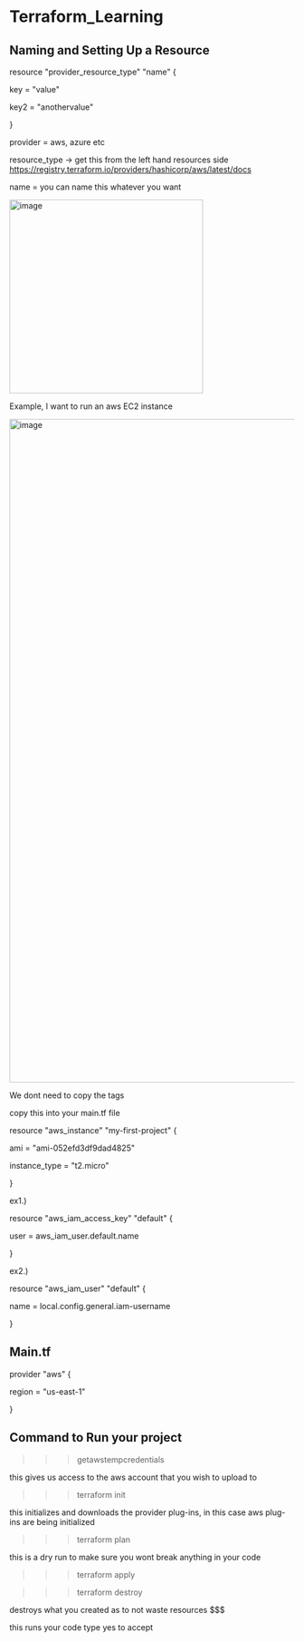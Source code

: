 # Terraform_Learning


Naming and Setting Up a Resource
------------------------

resource "provider_resource_type" "name" {
  
  key = "value"
  
  key2 = "anothervalue"

}


provider = aws, azure etc

resource_type -> get this from the left hand resources side https://registry.terraform.io/providers/hashicorp/aws/latest/docs

name = you can name this whatever you want

<img width="342" alt="image" src="https://user-images.githubusercontent.com/107702633/185225341-b6c71de0-961e-414e-b216-5a1e6e9b434a.png">

Example, I want to run an aws EC2 instance


<img width="1171" alt="image" src="https://user-images.githubusercontent.com/107702633/185227230-3bd0d07c-2ec8-430f-93fc-be6aac40d82e.png">



We dont need to copy the tags

copy this into your main.tf file

resource "aws_instance" "my-first-project" {

  ami           = "ami-052efd3df9dad4825"
  
  instance_type = "t2.micro"
  
  }


ex1.)

resource "aws_iam_access_key" "default" {
  
  user = aws_iam_user.default.name

}



ex2.)

resource "aws_iam_user" "default" {
 
 name = local.config.general.iam-username

}


Main.tf
-------------------------------

provider "aws" {

region = "us-east-1"

}




Command to Run your project
---------------------------
>>> getawstempcredentials

this gives us access to the aws account that you wish to upload to

>>> terraform init 

this initializes and downloads the provider plug-ins, in this case aws plug-ins are being initialized

>>> terraform plan

this is a dry run to make sure you wont break anything in your code

>>> terraform apply 


>>> terraform destroy

destroys what you created as to not waste resources $$$

this runs your code type yes to accept
